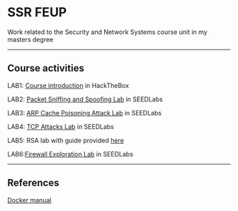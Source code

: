 # SSR FEUP

Work related to the Security and Network Systems course unit in my masters degree

---

## Course activities

LAB1: [Course introduction](https://app.hackthebox.com/starting-point) in HackTheBox

LAB2: [Packet Sniffing and Spoofing Lab](https://seedsecuritylabs.org/Labs_20.04/Networking/Sniffing_Spoofing/) in SEEDLabs

LAB3: [ARP Cache Poisoning Attack Lab](https://seedsecuritylabs.org/Labs_20.04/Networking/ARP_Attack/) in SEEDLabs

LAB4: [TCP Attacks Lab](https://seedsecuritylabs.org/Labs_20.04/Networking/TCP_Attacks/) in SEEDLabs

LAB5: RSA lab with guide provided [here](https://s.up.pt/ylk2)

LAB6:[Firewall Exploration Lab](https://seedsecuritylabs.org/Labs_20.04/Networking/Firewall/) in SEEDLabs

---

## References

[Docker manual](https://github.com/seed-labs/seed-labs/blob/master/manuals/docker/SEEDManual-Container.md)
